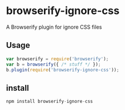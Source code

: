 # browserify-ignore-css

A Browserify plugin for ignore CSS files 

## Usage

```js
var browserify = require('browserify');
var b = browserify({ /* stuff */ });
b.plugin(require('browserify-ignore-css'));
```

## install

```js
npm install browserify-ignore-css
```

